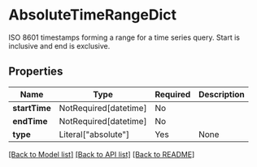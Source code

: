 # AbsoluteTimeRangeDict

ISO 8601 timestamps forming a range for a time series query. Start is inclusive and end is exclusive.

## Properties
| Name | Type | Required | Description |
| ------------ | ------------- | ------------- | ------------- |
**startTime** | NotRequired[datetime] | No |  |
**endTime** | NotRequired[datetime] | No |  |
**type** | Literal["absolute"] | Yes | None |


[[Back to Model list]](../../../README.md#models-v2-link) [[Back to API list]](../../../README.md#documentation-for-api-endpoints) [[Back to README]](../../../README.md)
